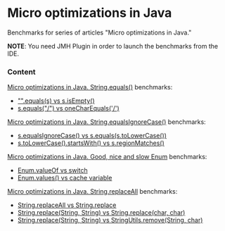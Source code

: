 # Micro optimizations in Java
Benchmarks for series of articles "Micro optimizations in Java."

**NOTE**: You need JMH Plugin in order to launch the benchmarks from the IDE.

### Content

[Micro optimizations in Java. String.equals()](https://medium.com/javarevisited/micro-optimizations-in-java-string-equals-22be19fd8416?source=friends_link&sk=61649c9c9fccfb59c0515fcb9f7447ef) benchmarks:
- ["".equals(s) vs s.isEmpty()](https://github.com/doom369/java-micro-optimizations/blob/master/src/test/java/string/EmptyStringEquals.java)  
- [s.equals("/") vs oneCharEquals('/')](https://github.com/doom369/java-micro-optimizations/blob/master/src/test/java/string/EqualChar.java)

[Micro optimizations in Java. String.equalsIgnoreCase()](https://medium.com/@ddumanskiy/micro-optimizations-in-java-string-equalsignorecase-ea25dfb03f95?source=friends_link&sk=28001856b9085e3c927de376298323fd) benchmarks:
- [s.equalsIgnoreCase() vs s.equals(s.toLowerCase())](https://github.com/doom369/java-micro-optimizations/blob/master/src/test/java/string/EqualsIgnoreCase.java#L28)
- [s.toLowerCase().startsWith() vs s.regionMatches()](https://github.com/doom369/java-micro-optimizations/blob/master/src/test/java/string/StartsWith.java#L22)

[Micro optimizations in Java. Good, nice and slow Enum](https://medium.com/javarevisited/micro-optimizations-in-java-good-nice-and-slow-enum-261e6f77bd2e?source=friends_link&sk=2efd362f40b01c300b09f425d57a9bb0) benchmarks:
- [Enum.valueOf vs switch](https://github.com/doom369/java-micro-optimizations/blob/master/src/test/java/string/EnumValueOf.java#L22)
- [Enum.values() vs cache variable](https://github.com/doom369/java-micro-optimizations/blob/master/src/test/java/string/EnumValues.java#L22)

[Micro optimizations in Java. String.replaceAll](https://medium.com/@ddumanskiy/micro-optimizations-in-java-string-replaceall-c6d0edf2ef6?source=friends_link&sk=54fe79994e5a8eea966c905e338eb744) benchmarks:
- [String.replaceAll vs String.replace](https://github.com/doom369/java-micro-optimizations/blob/master/src/test/java/string/ReplaceAll.java#L22)
- [String.replace(String, String) vs String.replace(char, char)](https://github.com/doom369/java-micro-optimizations/blob/master/src/test/java/string/ReplaceCustom.java#L23)
- [String.replace(String, String) vs StringUtils.remove(String, char)](https://github.com/doom369/java-micro-optimizations/blob/master/src/test/java/string/RemoveChar.java)
